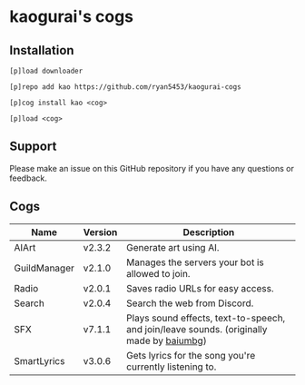# kaogurai's cogs

## Installation

```shell
[p]load downloader

[p]repo add kao https://github.com/ryan5453/kaogurai-cogs

[p]cog install kao <cog>

[p]load <cog>
```

## Support

Please make an issue on this GitHub repository if you have any questions or feedback.

## Cogs

| Name         | Version | Description                                                                                                                         |
| ------------ | ------- | ----------------------------------------------------------------------------------------------------------------------------------- |
| AIArt        | v2.3.2  | Generate art using AI.                                                                                                              |
| GuildManager | v2.1.0  | Manages the servers your bot is allowed to join.                                                                                    |
| Radio        | v2.0.1  | Saves radio URLs for easy access.                                                                                                   |
| Search       | v2.0.4  | Search the web from Discord.                                                                                                        |
| SFX          | v7.1.1  | Plays sound effects, text-to-speech, and join/leave sounds. (originally made by [baiumbg](https://github.com/baiumbg/baiumbg-Cogs)) |
| SmartLyrics  | v3.0.6 | Gets lyrics for the song you're currently listening to.                                                                             |